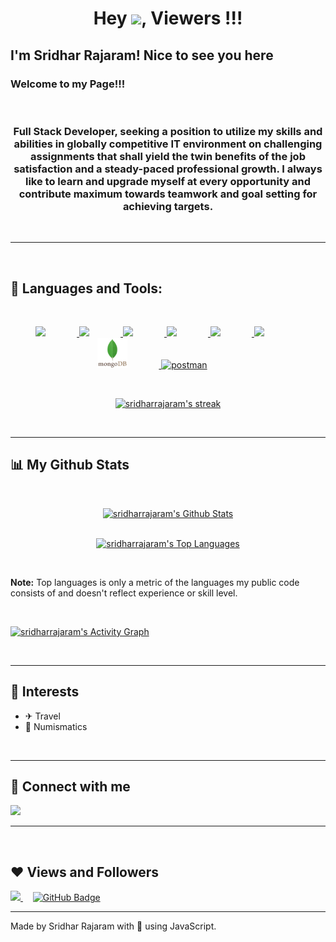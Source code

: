 <h1 align="center">Hey <img src="https://raw.githubusercontent.com/MartinHeinz/MartinHeinz/master/wave.gif" width="30px">, Viewers !!!</h1>
<h2>I'm Sridhar Rajaram! Nice to see you here</h2>

<h3>Welcome to my Page!!!</h3>

<br/>

**<h3 align="center">
Full Stack Developer, seeking a position to utilize my skills and abilities in globally competitive IT environment on challenging assignments that shall yield the twin benefits of the job satisfaction and a steady-paced professional growth. I always like to learn and upgrade myself at every opportunity and contribute maximum towards teamwork and goal setting for achieving targets.</h3>**

<br/>

<hr/>

<br/>

## 🚀 Languages and Tools:

<br/>

<p align="center"> 
    <a href="https://www.w3.org/html/" target="_blank"> <img src="https://img.icons8.com/color/48/000000/html-5.png" style="margin-right: 50px;"/> </a> 
    <a href="https://www.w3schools.com/css/" target="_blank"> <img src="https://img.icons8.com/color/48/000000/css3.png" style="margin-right: 50px;"/> </a> 
    <a href="https://getbootstrap.com" target="_blank"> <img src="https://img.icons8.com/color/48/000000/bootstrap.png" style="margin-right: 50px;"/> </a> 
    <a href="https://developer.mozilla.org/en-US/docs/Web/JavaScript" target="_blank"> <img src="https://img.icons8.com/color/48/000000/javascript.png" style="margin-right: 50px;"/> </a> 
    <a href="https://reactjs.org/" target="_blank"> <img src="https://img.icons8.com/color/48/000000/react-native.png" style="margin-right: 50px;"/> </a>
    <a style="padding-right:8px;" href="https://nodejs.org" target="_blank"> <img src="https://img.icons8.com/color/48/000000/nodejs.png" style="margin-right: 50px;"/> </a>
    <a href="https://www.mongodb.com/" target="_blank"> <img src="https://raw.githubusercontent.com/devicons/devicon/master/icons/mongodb/mongodb-original-wordmark.svg" alt="mongodb" width="48" height="48" style="margin-right: 50px;"/> </a> 
    <a href="https://postman.com" target="_blank"> <img src="https://www.vectorlogo.zone/logos/getpostman/getpostman-icon.svg" alt="postman" width="45" height="45" style="margin-right: 50px;"/> </a> 
</p>

<br/>

<p align="center">
    <a href="https://github.com/sridharrajaram/github-readme-streak-stats">
        <img title="🔥 "Get streak stats for your profile at git.io/streak-stats" alt="sridharrajaram's streak" src="https://github-readme-streak-stats.herokuapp.com/?user=sridharrajaram&theme=dark&hide_border=true&stroke=white&background=060A0CD0"/>
    </a>
</p>

<br/>

<hr/>

## 📊 My Github Stats
<br/>
<p align="center">
    <a href="https://github.com/sridharrajaram/github-readme-stats"><img alt="sridharrajaram's Github Stats" src="https://github-readme-stats.vercel.app/api?username=sridharrajaram&show_icons=true&count_private=true&theme=radical&hide_border=true&bg_color=0D1117" /></a>
    <p align="center">
    <br/>
  <a href="https://github.com/sridharrajaram/github-readme-stats"><img alt="sridharrajaram's Top Languages" src="https://github-readme-stats.vercel.app/api/top-langs/?username=sridharrajaram&langs_count=8&count_private=true&layout=compact&theme=react&hide_border=true&bg_color=0D1117" /></a>
</p>
<br/>

<b>Note:</b> Top languages is only a metric of the languages my public code consists of and doesn't reflect experience or skill level.

<br/>

<a href="https://github.com/sridharrajaram/github-readme-activity-graph"><img alt="sridharrajaram's Activity Graph" src="https://activity-graph.herokuapp.com/graph?username=sridharrajaram&bg_color=0D1117&color=5BCDEC&line=5BCDEC&point=FFFFFF&hide_border=true" /></a>

<br/>
<hr/>

## 🎈 Interests

- ✈ Travel
- 👛 Numismatics

<br/>
<hr/>

## 🎎 Connect with me

<p>
<a href = "www.linkedin.com/in/sridharrajaram12" target="_blank"><img src="https://img.icons8.com/fluent/48/000000/linkedin.png"/></a>
</p>

<hr/>

<br/>

## ❤ Views and Followers
<a href="https://github.com/sridharrajaram/github-profile-views-counter">
    <img src="https://komarev.com/ghpvc/?username=sridharrajaram">
</a> &nbsp; &nbsp;
<a href="https://github.com/sridharrajaram?tab=followers"><img src="https://img.shields.io/github/followers/sridharrajaram?label=Followers&style=social" alt="GitHub Badge"></a>

<br/>
<hr/>
Made by Sridhar Rajaram with 🤍 using JavaScript.